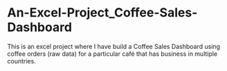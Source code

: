 # An-Excel-Project_Coffee-Sales-Dashboard
This is an excel project where I have build a Coffee Sales Dashboard using coffee orders (raw data) for a particular café that has business in multiple countries.
